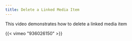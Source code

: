 ```yaml
---
title: Delete a Linked Media Item
---
```


This video demonstrates how to delete a linked media item

{{< vimeo "936026150" >}}

